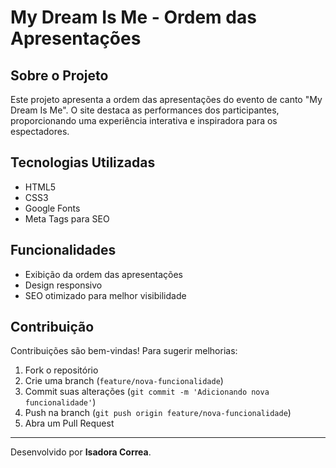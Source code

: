 # My Dream Is Me - Ordem das Apresentações

## Sobre o Projeto
Este projeto apresenta a ordem das apresentações do evento de canto "My Dream Is Me". O site destaca as performances dos participantes, proporcionando uma experiência interativa e inspiradora para os espectadores.

## Tecnologias Utilizadas
- HTML5
- CSS3
- Google Fonts
- Meta Tags para SEO

## Funcionalidades
- Exibição da ordem das apresentações
- Design responsivo
- SEO otimizado para melhor visibilidade


## Contribuição
Contribuições são bem-vindas! Para sugerir melhorias:
1. Fork o repositório
2. Crie uma branch (`feature/nova-funcionalidade`)
3. Commit suas alterações (`git commit -m 'Adicionando nova funcionalidade'`)
4. Push na branch (`git push origin feature/nova-funcionalidade`)
5. Abra um Pull Request

---
Desenvolvido por **Isadora Correa**.

